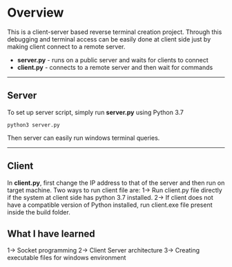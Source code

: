 # Overview
This is a client-server based reverse terminal creation project. Through this debugging and terminal access can be easily done at client side just by making client connect to a remote server. 

* **server.py** - runs on a public server and waits for clients to connect
* **client.py** - connects to a remote server and then wait for commands

***

## Server

To set up server script, simply run **server.py** using Python 3.7

`python3 server.py`

Then server can easily run windows terminal queries.

***

## Client

In **client.py**, first change the IP address to that of the server and then run on target machine. 
Two ways to run client file are:
1-> Run client.py file directly if the system at client side has python 3.7 installed.
2-> If client does not have a compatible version of Python installed, run client.exe file present inside the build folder.

## What I have learned
1-> Socket programming
2-> Client Server architecture
3-> Creating executable files for windows environment
